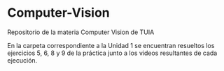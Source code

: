 # Computer-Vision
Repositorio de la materia Computer Vision de TUIA

En la carpeta correspondiente a la Unidad 1 se encuentran resueltos los ejercicios 5, 6, 8 y 9 de la práctica junto a los videos resultantes de cada ejecución.
